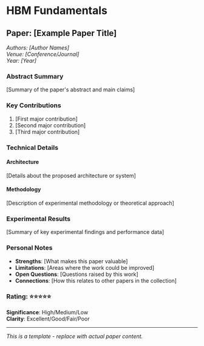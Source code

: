 # HBM Fundamentals

## Paper: [Example Paper Title]
*Authors: [Author Names]*  
*Venue: [Conference/Journal]*  
*Year: [Year]*

### Abstract Summary

[Summary of the paper's abstract and main claims]

### Key Contributions

1. [First major contribution]
2. [Second major contribution]
3. [Third major contribution]

### Technical Details

#### Architecture

[Details about the proposed architecture or system]

#### Methodology

[Description of experimental methodology or theoretical approach]

### Experimental Results

[Summary of key experimental findings and performance data]

### Personal Notes

- **Strengths**: [What makes this paper valuable]
- **Limitations**: [Areas where the work could be improved]
- **Open Questions**: [Questions raised by this work]
- **Connections**: [How this relates to other papers in the collection]

### Rating: ⭐⭐⭐⭐⭐

**Significance**: High/Medium/Low  
**Clarity**: Excellent/Good/Fair/Poor

---

*This is a template - replace with actual paper content.*